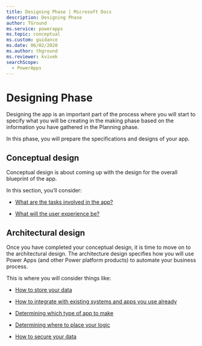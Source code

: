 ```yaml
---
title: Designing Phase | Microsoft Docs
description: Designing Phase
author: TGround
ms.service: powerapps
ms.topic: conceptual
ms.custom: guidance
ms.date: 06/02/2020
ms.author: thground
ms.reviewer: kvivek
searchScope:  
  - PowerApps
---
```


# Designing Phase

Designing the app is an important part of the process where you will start to
specify what you will be creating in the making phase based on the information
you have gathered in the Planning phase.

In this phase, you will prepare the specifications and designs of your app.

## Conceptual design 


Conceptual design is about coming up with the design for the overall blueprint
of the app.

In this section, you’ll consider:

-   [What are the tasks involved in the app?](app-tasks.md)

-   [What will the user experience be?](sketching.md)

## Architectural design 


Once you have completed your conceptual design, it is time to move on to the
architectural design. The architecture design specifies how you will use Power
Apps (and other Power platform products) to automate your business process.

This is where you will consider things like:

- [How to store your data](where-is-data.md)

- [How to integrate with existing systems and apps you use already](enterprise-systems.md)

- [Determining which type of app to make](app-type.md)

- [Determining where to place your logic](logic.md)

- [How to secure your data](security.md)
